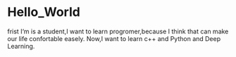 # Hello_World
frist
I‘m is a student,I want to learn progromer,because I think that can make our life confortable easely.
Now,I want to learn c++ and Python and Deep Learning.
